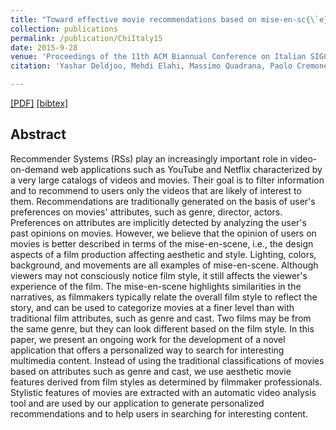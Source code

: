 ```yaml
---
title: "Toward effective movie recommendations based on mise-en-sc{\`e}ne film styles"
collection: publications
permalink: /publication/ChiItaly15
date: 2015-9-28
venue: 'Proceedings of the 11th ACM Biannual Conference on Italian SIGCHI Chapter'
citation: 'Yashar Deldjoo, Mehdi Elahi, Massimo Quadrana, Paolo Cremonesi<i> Proceedings of the 11th ACM Biannual Conference on Italian SIGCHI Chapter </i><b>(CHItaly 2015)</b>.'

---
```


[[PDF]](https://www.researchgate.net/profile/Yashar_Deldjoo3/publication/282504080_Toward_Effective_Movie_Recommendations_Based_on_Mise-en-Scene_Film_Styles/links/565eab1508ae1ef92983e2d7.pdf)  [[bibtex]](https://github.com/yasdel/yasdel.github.io/tree/master/_publications/ChiItaly15.bib) 



## Abstract

Recommender Systems (RSs) play an increasingly important role in video-on-demand web applications such as YouTube and Netflix characterized by a very large catalogs of videos and movies. Their goal is to filter information and to recommend to users only the videos that are likely of interest to them. Recommendations are traditionally generated on the basis of user's preferences on movies' attributes, such as genre, director, actors. Preferences on attributes are implicitly detected by analyzing the user's past opinions on movies.
However, we believe that the opinion of users on movies is better described in terms of the mise-en-scene, i.e., the design aspects of a film production affecting aesthetic and style. Lighting, colors, background, and movements are all examples of mise-en-scene. Although viewers may not consciously notice film style, it still affects the viewer's experience of the film. The mise-en-scene highlights similarities in the narratives, as filmmakers typically relate the overall film style to reflect the story, and can be used to categorize movies at a finer level than with traditional film attributes, such as genre and cast. Two films may be from the same genre, but they can look different based on the film style.
In this paper, we present an ongoing work for the development of a novel application that offers a personalized way to search for interesting multimedia content. Instead of using the traditional classifications of movies based on attributes such as genre and cast, we use aesthetic movie features derived from film styles as determined by filmmaker professionals. Stylistic features of movies are extracted with an automatic video analysis tool and are used by our application to generate personalized recommendations and to help users in searching for interesting content.